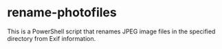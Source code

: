 # rename-photofiles
This is a PowerShell script that renames JPEG image files in the specified directory from Exif information.
